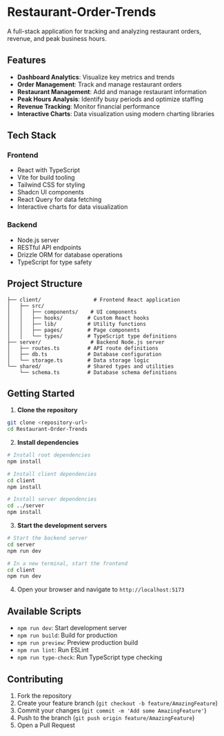 # Restaurant-Order-Trends
A full-stack application for tracking and analyzing restaurant orders, revenue, and peak business hours.

## Features

- **Dashboard Analytics**: Visualize key metrics and trends
- **Order Management**: Track and manage restaurant orders
- **Restaurant Management**: Add and manage restaurant information
- **Peak Hours Analysis**: Identify busy periods and optimize staffing
- **Revenue Tracking**: Monitor financial performance
- **Interactive Charts**: Data visualization using modern charting libraries

## Tech Stack

### Frontend
- React with TypeScript
- Vite for build tooling
- Tailwind CSS for styling
- Shadcn UI components
- React Query for data fetching
- Interactive charts for data visualization

### Backend
- Node.js server
- RESTful API endpoints
- Drizzle ORM for database operations
- TypeScript for type safety

## Project Structure

```
├── client/                 # Frontend React application
│   ├── src/
│   │   ├── components/    # UI components
│   │   ├── hooks/        # Custom React hooks
│   │   ├── lib/          # Utility functions
│   │   ├── pages/        # Page components
│   │   └── types/        # TypeScript type definitions
├── server/                # Backend Node.js server
│   ├── routes.ts         # API route definitions
│   ├── db.ts             # Database configuration
│   └── storage.ts        # Data storage logic
└── shared/               # Shared types and utilities
    └── schema.ts         # Database schema definitions
```

## Getting Started

1. **Clone the repository**
```bash
git clone <repository-url>
cd Restaurant-Order-Trends
```

2. **Install dependencies**
```bash
# Install root dependencies
npm install

# Install client dependencies
cd client
npm install

# Install server dependencies
cd ../server
npm install
```

3. **Start the development servers**
```bash
# Start the backend server
cd server
npm run dev

# In a new terminal, start the frontend
cd client
npm run dev
```

4. Open your browser and navigate to `http://localhost:5173`

## Available Scripts

- `npm run dev`: Start development server
- `npm run build`: Build for production
- `npm run preview`: Preview production build
- `npm run lint`: Run ESLint
- `npm run type-check`: Run TypeScript type checking

## Contributing

1. Fork the repository
2. Create your feature branch (`git checkout -b feature/AmazingFeature`)
3. Commit your changes (`git commit -m 'Add some AmazingFeature'`)
4. Push to the branch (`git push origin feature/AmazingFeature`)
5. Open a Pull Request

